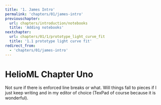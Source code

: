 ```yaml
---
title: '1. James Intro'
permalink: 'chapters/01/james-intro'
previouschapter:
  url: chapters/introduction/notebooks
  title: 'Adding notebooks'
nextchapter:
  url: chapters/01/1/prototype_light_curve_fit
  title: '1.1 prototype light curve fit'
redirect_from:
  - 'chapters/01/james-intro'
---
```

HelioML Chapter Uno
====================

Not sure if there is enforced line breaks or what. Will things fall to pieces if I just keep writing and in my editor of choice (TexPad of course because it is wonderful). 